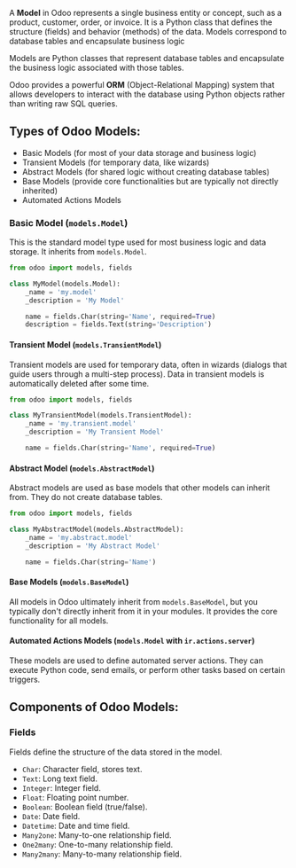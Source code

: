 A **Model** in Odoo represents a single business entity or concept, such as a product, customer, order, or invoice. It is a Python class that defines the structure (fields) and behavior (methods) of the data. Models correspond to database tables and encapsulate business logic

Models are Python classes that represent database tables and encapsulate the business logic associated with those tables. 

Odoo provides a powerful **ORM** (Object-Relational Mapping) system that allows developers to interact with the database using Python objects rather than writing raw SQL queries.

## Types of Odoo Models:
- Basic Models (for most of your data storage and business logic)
- Transient Models (for temporary data, like wizards)
- Abstract Models (for shared logic without creating database tables)
- Base Models (provide core functionalities but are typically not directly inherited)
- Automated Actions Models

### Basic Model (`models.Model`)
This is the standard model type used for most business logic and data storage. It inherits from `models.Model`.

``` python
from odoo import models, fields

class MyModel(models.Model):
    _name = 'my.model'
    _description = 'My Model'

    name = fields.Char(string='Name', required=True)
    description = fields.Text(string='Description')
```

#### Transient Model **(`models.TransientModel`)**
Transient models are used for temporary data, often in wizards (dialogs that guide users through a multi-step process). Data in transient models is automatically deleted after some time.

``` python
from odoo import models, fields

class MyTransientModel(models.TransientModel):
    _name = 'my.transient.model'
    _description = 'My Transient Model'

    name = fields.Char(string='Name', required=True)
```

#### Abstract Model (`models.AbstractModel`)
Abstract models are used as base models that other models can inherit from. They do not create database tables.

``` python
from odoo import models, fields

class MyAbstractModel(models.AbstractModel):
    _name = 'my.abstract.model'
    _description = 'My Abstract Model'

    name = fields.Char(string='Name')
```

#### **Base Models (`models.BaseModel`)**

All models in Odoo ultimately inherit from `models.BaseModel`, but you typically don't directly inherit from it in your modules. It provides the core functionality for all models.

#### **Automated Actions Models (`models.Model` with `ir.actions.server`)**

These models are used to define automated server actions. They can execute Python code, send emails, or perform other tasks based on certain triggers.

## Components of Odoo Models:

### Fields
Fields define the structure of the data stored in the model.

- `Char`: Character field, stores text.
- `Text`: Long text field.
- `Integer`: Integer field.
- `Float`: Floating point number.
- `Boolean`: Boolean field (true/false).
- `Date`: Date field.
- `Datetime`: Date and time field.
- `Many2one`: Many-to-one relationship field.
- `One2many`: One-to-many relationship field.
- `Many2many`: Many-to-many relationship field.